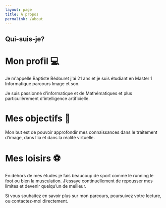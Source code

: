 ```yaml
---
layout: page
title: À propos
permalink: /about
---
```


## Qui-suis-je?

# Mon profil 💻

Je m'appelle Baptiste Bédouret j'ai 21 ans et je suis étudiant en Master 1 Informatique parcours Image et son.

Je suis passionné d'informatique et de Mathématiques et plus particulièrement d'intelligence artificielle.

# Mes objectifs 🥇

Mon but est de pouvoir approfondir mes connaissances dans le traitement d'image, dans l'ia et dans la réalité virtuelle. 

# Mes loisirs ⚽

En dehors de mes études je fais beaucoup de sport comme le running le foot ou bien la musculation. J’essaye continuellement de repousser mes limites et devenir quelqu’un de meilleur.

Si vous souhaitez en savoir plus sur mon parcours, poursuivez votre lecture, ou contactez-moi directement.


